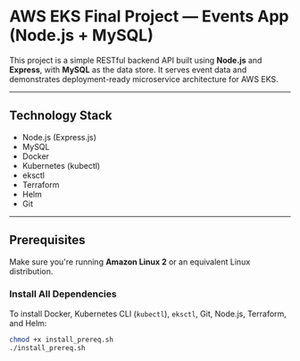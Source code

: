 # AWS EKS Final Project — Events App (Node.js + MySQL)

This project is a simple RESTful backend API built using **Node.js** and **Express**, with **MySQL** as the data store. It serves event data and demonstrates deployment-ready microservice architecture for AWS EKS.

---

## Technology Stack

- Node.js (Express.js)
- MySQL
- Docker
- Kubernetes (kubectl)
- eksctl
- Terraform
- Helm
- Git

---

## Prerequisites

Make sure you're running **Amazon Linux 2** or an equivalent Linux distribution.

### Install All Dependencies

To install Docker, Kubernetes CLI (`kubectl`), `eksctl`, Git, Node.js, Terraform, and Helm:

```bash
chmod +x install_prereq.sh
./install_prereq.sh
